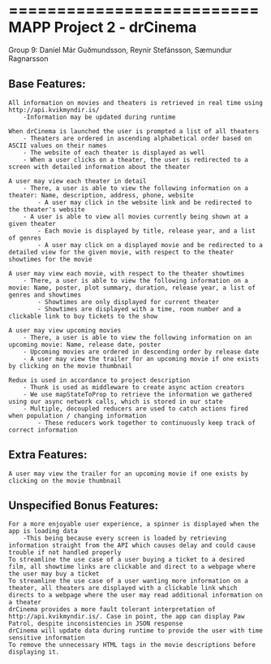 ==========================
MAPP Project 2 - drCinema
==========================
Group 9: Daníel Már Guðmundsson, Reynir Stefánsson, Sæmundur Ragnarsson


Base Features:
--------------
	All information on movies and theaters is retrieved in real time using http://api.kvikmyndir.is/
		-Information may be updated during runtime

	When drCinema is launched the user is prompted a list of all theaters
		- Theaters are ordered in ascending alphabetical order based on ASCII values on their names
		- The website of each theater is displayed as well
		- When a user clicks on a theater, the user is redirected to a screen with detailed information about the theater

	A user may view each theater in detail
		- There, a user is able to view the following information on a theater: Name, description, address, phone, website
			- A user may click in the website link and be redirected to the theater's website
		- A user is able to view all movies currently being shown at a given theater
			- Each movie is displayed by title, release year, and a list of genres
			- A user may click on a displayed movie and be redirected to a detailed view for the given movie, with respect to the theater showtimes for the movie

	A user may view each movie, with respect to the theater showtimes
		- There, a user is able to view the following information on a movie: Name, poster, plot summary, duration, release year, a list of genres and showtimes
			- Showtimes are only displayed for current theater
			- Showtimes are displayed with a time, room number and a clickable link to buy tickets to the show

	A user may view upcoming movies
		- There, a user is able to view the following information on an upcoming movie: Name, release date, poster
		- Upcoming movies are ordered in descending order by release date
		- A user may view the trailer for an upcoming movie if one exists by clicking on the movie thumbnail

	Redux is used in accordance to project description
		- Thunk is used as middleware to create async action creators
		- We use mapStateToProp to retrieve the information we gathered using our async network calls, which is stored in our state
		- Multiple, decoupled reducers are used to catch actions fired when population / changing information
			- These reducers work together to continuously keep track of correct information

Extra Features:
---------------
	A user may view the trailer for an upcoming movie if one exists by clicking on the movie thumbnail

Unspecified Bonus Features:
---------------------------

	For a more enjoyable user experience, a spinner is displayed when the app is loading data
		-This being because every screen is loaded by retrieving information straight from the API which causes delay and could cause trouble if not handled properly
	To streamline the use case of a user buying a ticket to a desired film, all showtime links are clickable and direct to a webpage where the user may buy a ticket
	To streamline the use case of a user wanting more information on a theater, all theaters are displayed with a clickable link which directs to a webpage where the user may read additional information on a theater
	drCinema provides a more fault tolerant interpretation of http://api.kvikmyndir.is/. Case in point, the app can display Paw Patrol, despite inconsistencies in JSON response
	drCinema will update data during runtime to provide the user with time sensitive information
	To remove the unnecessary HTML tags in the movie descriptions before displaying it.
